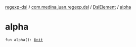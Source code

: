 [regexp-dsl](../../index.md) / [com.medina.juan.regexp.dsl](../index.md) / [DslElement](index.md) / [alpha](./alpha.md)

# alpha

`fun alpha(): `[`Unit`](https://kotlinlang.org/api/latest/jvm/stdlib/kotlin/-unit/index.html)